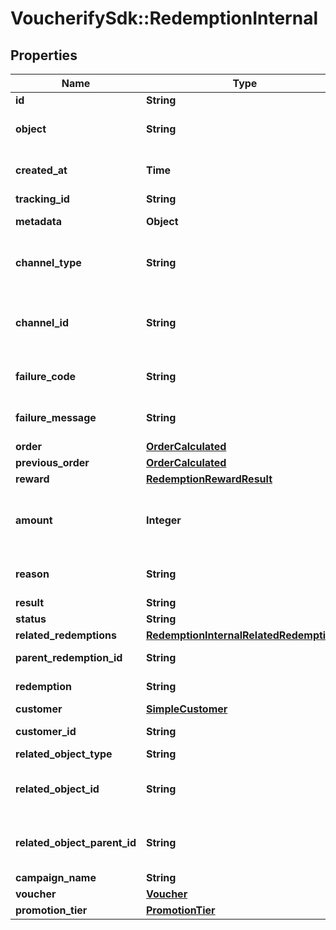 # VoucherifySdk::RedemptionInternal

## Properties

| Name | Type | Description | Notes |
| ---- | ---- | ----------- | ----- |
| **id** | **String** | Unique redemption ID. | [optional] |
| **object** | **String** | The type of object represented by the JSON. This object stores information about the &#x60;redemption&#x60;. | [optional][default to &#39;redemption&#39;] |
| **created_at** | **Time** | Timestamp representing the date and time when the redemption was created in ISO 8601 format. | [optional] |
| **tracking_id** | **String** | Hashed customer source ID. | [optional] |
| **metadata** | **Object** | The metadata object stores all custom attributes assigned to the redemption. | [optional] |
| **channel_type** | **String** | The source of the channel for the redemption rollback. A &#x60;USER&#x60; corresponds to the Voucherify Dashboard and an &#x60;API&#x60; corresponds to the API. | [optional] |
| **channel_id** | **String** | Unique channel ID of the user performing the redemption. This is either a user ID from a user using the Voucherify Dashboard or an X-APP-Id of a user using the API. | [optional] |
| **failure_code** | **String** | If the result is &#x60;FAILURE&#x60;, this parameter will provide a generic reason as to why the redemption failed. | [optional] |
| **failure_message** | **String** | If the result is &#x60;FAILURE&#x60;, this parameter will provide a more expanded reason as to why the redemption failed. | [optional] |
| **order** | [**OrderCalculated**](OrderCalculated.md) |  | [optional] |
| **previous_order** | [**OrderCalculated**](OrderCalculated.md) |  | [optional] |
| **reward** | [**RedemptionRewardResult**](RedemptionRewardResult.md) |  | [optional] |
| **amount** | **Integer** | A positive integer in the smallest currency unit (e.g. 100 cents for $1.00) representing the total amount of the order. This is the sum of the order items&#39; amounts. | [optional] |
| **reason** | **String** | System generated cause for the redemption being invalid in the context of the provided parameters. | [optional] |
| **result** | **String** | Redemption result. | [optional] |
| **status** | **String** | Redemption status. | [optional] |
| **related_redemptions** | [**RedemptionInternalRelatedRedemptions**](RedemptionInternalRelatedRedemptions.md) |  | [optional] |
| **parent_redemption_id** | **String** | Unique redemption ID of the parent redemption. | [optional] |
| **redemption** | **String** | Unique redemption ID of the parent redemption. | [optional] |
| **customer** | [**SimpleCustomer**](SimpleCustomer.md) |  | [optional] |
| **customer_id** | **String** | Unique customer ID of the redeeming customer. | [optional] |
| **related_object_type** | **String** | Defines the related object. | [optional] |
| **related_object_id** | **String** | Unique related object ID assigned by Voucherify, i.e. v_lfZi4rcEGe0sN9gmnj40bzwK2FH6QUno for a voucher. | [optional] |
| **related_object_parent_id** | **String** | Unique related parent object ID assigned by Voucherify, i.e. v_lfZi4rcEGe0sN9gmnj40bzwK2FH6QUno for a voucher. | [optional] |
| **campaign_name** | **String** | Campaign name | [optional] |
| **voucher** | [**Voucher**](Voucher.md) |  | [optional] |
| **promotion_tier** | [**PromotionTier**](PromotionTier.md) |  | [optional] |

